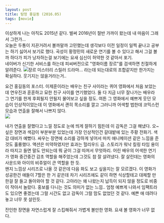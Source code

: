 ```yaml
---
layout: post
title: 탐정 홍길동 (2016.05)
tags: [movie]
---
```

이상하게 나는 아직도 2015년 같다. 벌써 2016년이 절반 가까이 왔는데 내 마음이 그래서 그런가...      
오늘은 두통이 지끈거려서 볼까말까 고민했는데 생각보다 이전 일정이 일찍 끝나고 공부는 하기 싫어서 보기로 했다. 곡성이 황정민의 새로운 연기를 볼 수 있다고 해서 그걸 볼까 하다가 피가 낭자하는걸 보기에는 요새 심신이 허약한 것 같아서 포기.        
네이버가 신기한 서비스를 하는데 피씨버전으로 "영화이름 장르"를 검색하면 친절하게 알려준다. 
![장르](https://lh3.googleusercontent.com/-ysc3D6Woy3E/VzbZrE0BPPI/AAAAAAAAAsI/fg5gywdJgmcH2XdsrAkijfwLWk8jp0O0gCHM/s1280/upload_-1)
미스터리 스릴러 드라마... 라는데 되는대로의 조합같지만 한가지는 확실하다. 웃기지는 않을거라는거..          

요건 홍길동의 포스터. 이제훈이라는 배우는 친구 사이라는 퀴어 영화에서 처음 보았는데 연우진과 훈훈하고 묘한 친구 사이를 연기했었다. 둘 다 지금 너무 잘나가는 배우라 그 연기를 한게 후회될지 안될지 물어보고 싶을 정도. 여튼 그 영화에서 예쁘게 웃던 모습이 인상적이었는데 이 영화에서 괜히 목소리를 깔고 그러니까 어색할 법한데 코믹스런 모습과 연출을 잘해서 나쁘지 않다.     
![](https://lh3.googleusercontent.com/-qXpRZyK0Kl0/VzbYv_rGFlI/AAAAAAAAAsA/cVD6Fsaf9f4D4ypy6eaJ4uUOnUya7LFIgCHM/s1280/upload_-1)

내가 연출을 잘했다고 느낄 정도로 눈에 띄게 잘하기 힘든데 이 감독은 그걸 해냈다. 오~ 싶은 장면과 색감이 부분부분 있었는데 가장 인상적인건 갈대밭에 있는 주황 전화기. 색감 대비가 예뻤다. 싸우는 장면에 소리를 강하게 넣어서 마치 애니메이션 같은 느낌을 준 것도 훌륭했다. 액션은 미약하였지만 효과는 헐리우드 급. 스토리가 워낙 킬링 타임 용이라 따지고 들면 말도 안되는데 뭐 굳이 그걸 따져서 무엇하리. 어린 배우의 어색한 연기가 영화 중간중간 감초 역할을 해주었는데 그것도 참 잘 살려냈다. 잘 살린데는 영화의 사운드와 아이의 비쥬얼이 큰 역할을 한 듯.         
왠지 느낌상 시리즈로 나올 것 같은데 다음 화도 보고 싶을지는 잘 모르겠다. 이 영화가 성공한건 애들이 7할은 한 거 같은데 차기 시리즈에도 같이 하면 식상할테고 대체할 만한걸 잘 들고 돌아와야 할 것 같다. 고아라는 왜 나왔는지 납득이 되지 않을 정도로 비중이 작아서 놀랐다. 홍보를 다니는 것도 의미가 없는 느낌.. 엄청 예쁘게 나와서 임팩트라도 있으면 좋겠는데 그럴 시간도 없고 감독이 그럴 맘도 없었던 것 같다. 예쁜 애 데려다 놓고 너무 못 살린듯.            

잔인한 장면을 자연스럽게 잘 스킵해줘서 가볍게 볼만한 영화. 요새 볼 영화가 너무 없다. 